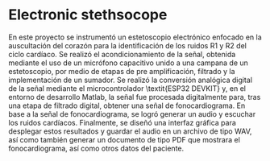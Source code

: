 # Electronic stethsocope

En este proyecto se instrumentó un estetoscopio electrónico enfocado en la auscultación del corazón para la identificación de los ruidos R1 y R2 del ciclo cardíaco. Se realizó el acondicionamiento de la señal, obtenida mediante el uso de un micrófono capacitivo unido a una campana de un estetoscopio, por medio de etapas de pre amplificación, filtrado y la implementación de un sumador. Se realizó la conversión analógica digital de la señal mediante el microcontrolador \textit{ESP32 DEVKIT} y, en el entorno de desarrollo Matlab, la señal fue procesada digitalmente para, tras una etapa de filtrado digital, obtener una señal de fonocardiograma. En base a la señal de fonocardiograma, se logró generar un audio y escuchar los ruidos cardíacos. Finalmente, se diseñó una interfaz gráfica para desplegar estos resultados y guardar el audio en un archivo de tipo WAV, así como también generar un documento de tipo PDF que mostrara el fonocardiograma, así como otros datos del paciente.
